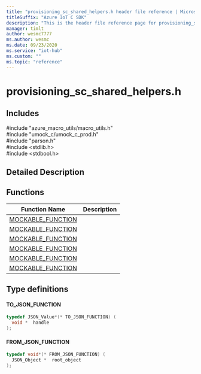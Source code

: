 ```yaml
---                             
title: "provisioning_sc_shared_helpers.h header file reference | Microsoft Docs" 
titleSuffix: "Azure IoT C SDK"            
description: "This is the header file reference page for provisioning_sc_shared_helpers.h in the Azure IoT C SDK. This SDK is used with Azure IoT Hub and Azure IoT Hub Device Provisioning Service"            
manager: timlt                 
author: wesmc7777              
ms.author: wesmc               
ms.date: 09/23/2020                    
ms.service: "iot-hub"             
ms.custom: ""                
ms.topic: "reference"        
---                            
```


# provisioning_sc_shared_helpers.h 

## Includes

\#include "azure_macro_utils/macro_utils.h"  
\#include "umock_c/umock_c_prod.h"  
\#include "parson.h"  
\#include <stdlib.h>  
\#include <stdbool.h>  

## Detailed Description

## Functions

Function Name                  | Description                                
--------------------------------|---------------------------------------------
[MOCKABLE_FUNCTION](./provisioning-sc-shared-helpers-h/mockable-function.md)            | 
[MOCKABLE_FUNCTION](./provisioning-sc-shared-helpers-h/mockable-function.md)            | 
[MOCKABLE_FUNCTION](./provisioning-sc-shared-helpers-h/mockable-function.md)            | 
[MOCKABLE_FUNCTION](./provisioning-sc-shared-helpers-h/mockable-function.md)            | 
[MOCKABLE_FUNCTION](./provisioning-sc-shared-helpers-h/mockable-function.md)            | 
[MOCKABLE_FUNCTION](./provisioning-sc-shared-helpers-h/mockable-function.md)            | 

## Type definitions

#### TO_JSON_FUNCTION

```C
typedef JSON_Value*(* TO_JSON_FUNCTION) (
  void *  handle
);
```

#### FROM_JSON_FUNCTION

```C
typedef void*(* FROM_JSON_FUNCTION) (
  JSON_Object *  root_object
);
```

